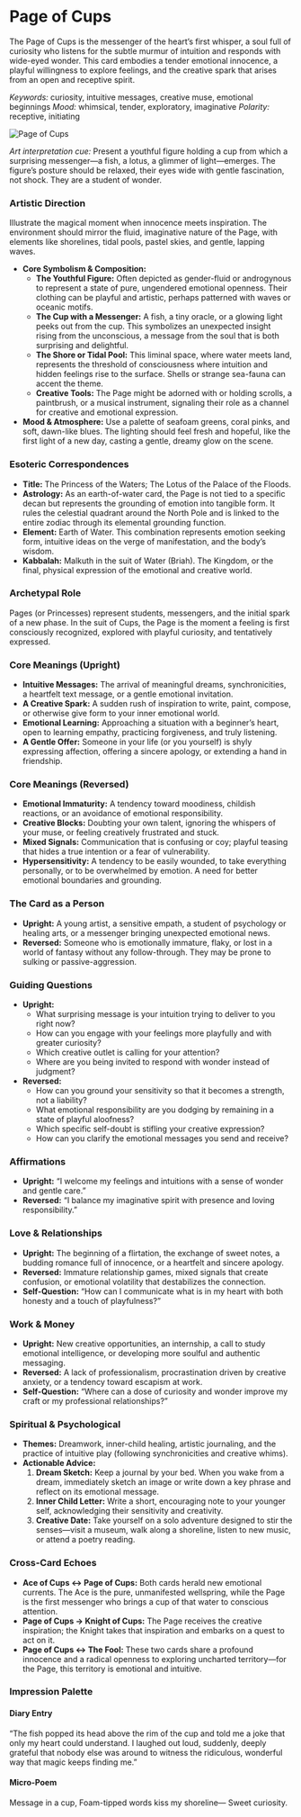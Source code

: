 # Page of Cups

The Page of Cups is the messenger of the heart’s first whisper, a soul full of curiosity who listens for the subtle murmur of intuition and responds with wide-eyed wonder. This card embodies a tender emotional innocence, a playful willingness to explore feelings, and the creative spark that arises from an open and receptive spirit.

*Keywords:* curiosity, intuitive messages, creative muse, emotional beginnings
*Mood:* whimsical, tender, exploratory, imaginative
*Polarity:* receptive, initiating

![Page of Cups](cups_page.jpg)

*Art interpretation cue:* Present a youthful figure holding a cup from which a surprising messenger—a fish, a lotus, a glimmer of light—emerges. The figure’s posture should be relaxed, their eyes wide with gentle fascination, not shock. They are a student of wonder.

### Artistic Direction

Illustrate the magical moment when innocence meets inspiration. The environment should mirror the fluid, imaginative nature of the Page, with elements like shorelines, tidal pools, pastel skies, and gentle, lapping waves.

*   **Core Symbolism & Composition:**
    *   **The Youthful Figure:** Often depicted as gender-fluid or androgynous to represent a state of pure, ungendered emotional openness. Their clothing can be playful and artistic, perhaps patterned with waves or oceanic motifs.
    *   **The Cup with a Messenger:** A fish, a tiny oracle, or a glowing light peeks out from the cup. This symbolizes an unexpected insight rising from the unconscious, a message from the soul that is both surprising and delightful.
    *   **The Shore or Tidal Pool:** This liminal space, where water meets land, represents the threshold of consciousness where intuition and hidden feelings rise to the surface. Shells or strange sea-fauna can accent the theme.
    *   **Creative Tools:** The Page might be adorned with or holding scrolls, a paintbrush, or a musical instrument, signaling their role as a channel for creative and emotional expression.
*   **Mood & Atmosphere:**
    Use a palette of seafoam greens, coral pinks, and soft, dawn-like blues. The lighting should feel fresh and hopeful, like the first light of a new day, casting a gentle, dreamy glow on the scene.

### Esoteric Correspondences

*   **Title:** The Princess of the Waters; The Lotus of the Palace of the Floods.
*   **Astrology:** As an earth-of-water card, the Page is not tied to a specific decan but represents the grounding of emotion into tangible form. It rules the celestial quadrant around the North Pole and is linked to the entire zodiac through its elemental grounding function.
*   **Element:** Earth of Water. This combination represents emotion seeking form, intuitive ideas on the verge of manifestation, and the body’s wisdom.
*   **Kabbalah:** Malkuth in the suit of Water (Briah). The Kingdom, or the final, physical expression of the emotional and creative world.

### Archetypal Role

Pages (or Princesses) represent students, messengers, and the initial spark of a new phase. In the suit of Cups, the Page is the moment a feeling is first consciously recognized, explored with playful curiosity, and tentatively expressed.

### Core Meanings (Upright)

*   **Intuitive Messages:** The arrival of meaningful dreams, synchronicities, a heartfelt text message, or a gentle emotional invitation.
*   **A Creative Spark:** A sudden rush of inspiration to write, paint, compose, or otherwise give form to your inner emotional world.
*   **Emotional Learning:** Approaching a situation with a beginner’s heart, open to learning empathy, practicing forgiveness, and truly listening.
*   **A Gentle Offer:** Someone in your life (or you yourself) is shyly expressing affection, offering a sincere apology, or extending a hand in friendship.

### Core Meanings (Reversed)

*   **Emotional Immaturity:** A tendency toward moodiness, childish reactions, or an avoidance of emotional responsibility.
*   **Creative Blocks:** Doubting your own talent, ignoring the whispers of your muse, or feeling creatively frustrated and stuck.
*   **Mixed Signals:** Communication that is confusing or coy; playful teasing that hides a true intention or a fear of vulnerability.
*   **Hypersensitivity:** A tendency to be easily wounded, to take everything personally, or to be overwhelmed by emotion. A need for better emotional boundaries and grounding.

### The Card as a Person

*   **Upright:** A young artist, a sensitive empath, a student of psychology or healing arts, or a messenger bringing unexpected emotional news.
*   **Reversed:** Someone who is emotionally immature, flaky, or lost in a world of fantasy without any follow-through. They may be prone to sulking or passive-aggression.

### Guiding Questions

*   **Upright:**
    *   What surprising message is your intuition trying to deliver to you right now?
    *   How can you engage with your feelings more playfully and with greater curiosity?
    *   Which creative outlet is calling for your attention?
    *   Where are you being invited to respond with wonder instead of judgment?
*   **Reversed:**
    *   How can you ground your sensitivity so that it becomes a strength, not a liability?
    *   What emotional responsibility are you dodging by remaining in a state of playful aloofness?
    *   Which specific self-doubt is stifling your creative expression?
    *   How can you clarify the emotional messages you send and receive?

### Affirmations

*   **Upright:** “I welcome my feelings and intuitions with a sense of wonder and gentle care.”
*   **Reversed:** “I balance my imaginative spirit with presence and loving responsibility.”

### Love & Relationships

*   **Upright:** The beginning of a flirtation, the exchange of sweet notes, a budding romance full of innocence, or a heartfelt and sincere apology.
*   **Reversed:** Immature relationship games, mixed signals that create confusion, or emotional volatility that destabilizes the connection.
*   **Self-Question:** “How can I communicate what is in my heart with both honesty and a touch of playfulness?”

### Work & Money

*   **Upright:** New creative opportunities, an internship, a call to study emotional intelligence, or developing more soulful and authentic messaging.
*   **Reversed:** A lack of professionalism, procrastination driven by creative anxiety, or a tendency toward escapism at work.
*   **Self-Question:** “Where can a dose of curiosity and wonder improve my craft or my professional relationships?”

### Spiritual & Psychological

*   **Themes:** Dreamwork, inner-child healing, artistic journaling, and the practice of intuitive play (following synchronicities and creative whims).
*   **Actionable Advice:**
    1.  **Dream Sketch:** Keep a journal by your bed. When you wake from a dream, immediately sketch an image or write down a key phrase and reflect on its emotional message.
    2.  **Inner Child Letter:** Write a short, encouraging note to your younger self, acknowledging their sensitivity and creativity.
    3.  **Creative Date:** Take yourself on a solo adventure designed to stir the senses—visit a museum, walk along a shoreline, listen to new music, or attend a poetry reading.

### Cross-Card Echoes

*   **Ace of Cups ↔ Page of Cups:** Both cards herald new emotional currents. The Ace is the pure, unmanifested wellspring, while the Page is the first messenger who brings a cup of that water to conscious attention.
*   **Page of Cups → Knight of Cups:** The Page receives the creative inspiration; the Knight takes that inspiration and embarks on a quest to act on it.
*   **Page of Cups ↔ The Fool:** These two cards share a profound innocence and a radical openness to exploring uncharted territory—for the Page, this territory is emotional and intuitive.

### Impression Palette

#### Diary Entry

“The fish popped its head above the rim of the cup and told me a joke that only my heart could understand. I laughed out loud, suddenly, deeply grateful that nobody else was around to witness the ridiculous, wonderful way that magic keeps finding me.”

#### Micro-Poem

Message in a cup,
Foam-tipped words kiss my shoreline—
Sweet curiosity.